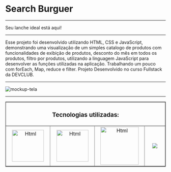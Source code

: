 <h1> Search Burguer</h1>
<hr>
Seu lanche ideal está aqui! <br>
<hr>
Esse projeto foi desenvolvido utilizando HTML, CSS e JavaScript, demonstrando uma visualização de um simples catalogo de produtos com funcionalidades de exibição de produtos, desconto do mês 
em todos os produtos, filtro por produtos, utilizando a linguagem JavaScript para desenvolver as funções utilizadas na aplicação.
Trabalhando um pouco com forEach, Map, reduce e filter.
Projeto Desenvolvido no curso Fullstack da DEVCLUB.
<hr>

![mockup-tela](https://github.com/RicardoAlexandrejs/search_burguer/assets/158041416/fc9c8bef-339f-4101-a4af-b421a06a5971)

<hr>

<table border="1" align-"center">
        <tr align="center">
            <td colspan="4">
                <h3> Tecnologias utilizadas:</h3>
            </td>
        </tr>
        <tr align="center">
            <td width="300px"> <img src="https://mir-s3-cdn-cf.behance.net/project_modules/disp/07f72c191220227.65c7a120deb24.png"
                    alt="Html" width="100px"> </td>
            <td width="300px">
                <img src="https://mir-s3-cdn-cf.behance.net/project_modules/disp/155819191220227.65c7a120df32b.png"
                    alt="Html" width="100px">
            </td>
            <td width="300px">
                <img src="https://mir-s3-cdn-cf.behance.net/project_modules/disp/0a404f191220227.65c7a120e08b4.png" alt="Html" width="120px">
            </td>
            <td width="300px">
                <a href="https://www.linkedin.com/in/ricardoalexandrejs/">
                    <img src="https://img.shields.io/badge/LinkedIn-0077B5?style=for-the-badge&logo=linkedin&logoColor=white"></a>
            </td>
        </tr>
    </table>
